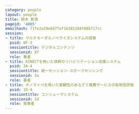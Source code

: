 ```yaml
---
category: people
layout: people
title: 鈴木 彰真
pageid: '4005'
emailhash: 71fe2a29e6d7faf16381168f88b717cc
session:
- title: マルチモーダルノベライズシステムの提案
  psid: 8F-3
  sessiontitle: デジタルコンテンツ
  sessionid: 8f
  role: 著者
- title: KINECTを用いた体幹のリハビリテーション支援システム
  psid: 3A-4
  sessiontitle: 統一セッション-スポーツセンシング
  sessionid: 3a
  role: 著者
- title: オノマトペを用いた客観性のあるグミ推薦サービスの有用性評価
  psid: 1D-4
  sessiontitle: コンシューマシステム
  sessionid: 1d
  role: 発表者
---
```

